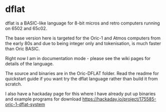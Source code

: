 # dflat
dflat is a BASIC-like language for 8-bit micros and retro computers running on 6502 and 65c02.

The base version here is targeted for the Oric-1 and Atmos computers from the early 80s and due to being integer only and tokenisation, is much faster than Oric BASIC.

Right now I am in documentation mode - please see the wiki pages for details of the language.

The source and binaries are in the Oric-DFLAT folder.  Read the readme for quickstart guide if you want try the dflat language rather than build it from scratch.

I also have a hackaday page for this where I have already put up binaries and example programs for download
https://hackaday.io/project/175585-oric-1-dflat-system
